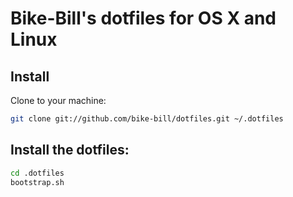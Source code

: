 # Bike-Bill's dotfiles for OS X and Linux

## Install
Clone to your machine:

```bash
git clone git://github.com/bike-bill/dotfiles.git ~/.dotfiles
```
## Install the dotfiles:

```bash
cd .dotfiles
bootstrap.sh
```
